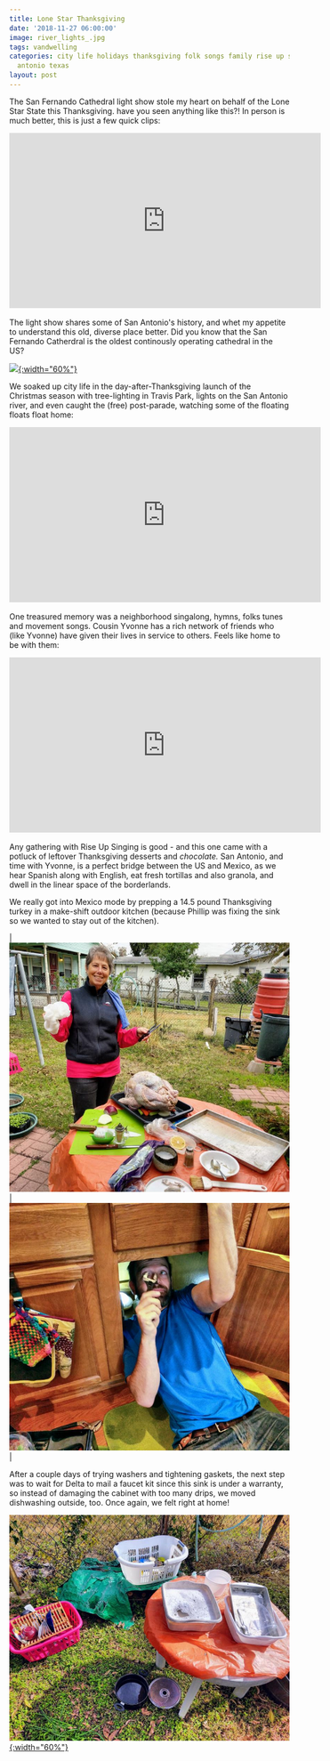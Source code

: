```yaml
---
title: Lone Star Thanksgiving
date: '2018-11-27 06:00:00'
image: river_lights_.jpg
tags: vandwelling
categories: city life holidays thanksgiving folk songs family rise up singing san
  antonio texas
layout: post
---
```


The San Fernando Cathedral light show stole my heart on behalf of the Lone Star State this Thanksgiving. have you seen anything like this?! In person is much better, this is just a few quick clips:

<iframe width="560" height="315" src="https://www.youtube-nocookie.com/embed/Smj6wevtP5g" frameborder="0" allow="accelerometer; autoplay; encrypted-media; gyroscope; picture-in-picture" allowfullscreen></iframe>

The light show  shares some of San Antonio's history, and whet my appetite to understand this old, diverse place better. Did you know that the San Fernando Catherdral is the oldest continously operating cathedral in the US?

[![](/images/cathedral_sa_.jpg){:width="60%"}](/images/cathedral_sa.jpg)

We soaked up city life in the day-after-Thanksgiving launch of the Christmas season with tree-lighting in Travis Park, lights on the San Antonio river, and even caught the (free) post-parade, watching some of the floating floats float home:

<iframe width="560" height="315" src="https://www.youtube-nocookie.com/embed/AgVt8upriG8" frameborder="0" allow="accelerometer; autoplay; encrypted-media; gyroscope; picture-in-picture" allowfullscreen></iframe>

One treasured memory was a neighborhood singalong, hymns, folks tunes and movement songs. Cousin Yvonne has a rich network of friends who (like Yvonne) have given their lives in service to others. Feels like home to be with them:

<iframe width="560" height="315" src="https://www.youtube-nocookie.com/embed/o-RZZhTiub0" frameborder="0" allow="accelerometer; autoplay; encrypted-media; gyroscope; picture-in-picture" allowfullscreen></iframe>

Any gathering with Rise Up Singing is good - and this one came with a potluck of leftover Thanksgiving desserts and *chocolate.* San Antonio, and time with Yvonne, is a perfect bridge between the US and Mexico, as we hear Spanish along with English, eat fresh tortillas and also granola, and dwell in the linear space of the borderlands.

We really got into Mexico mode by prepping a 14.5 pound Thanksgiving turkey in a make-shift outdoor kitchen (because Phillip was fixing the sink so we wanted to stay out of the kitchen).

| [![](/images/outdoor_cooking_.jpg)](/images/outdoor_cooking.jpg) | [![](/images/phil_plumbing_.jpg)](/images/phil_plumbing.jpg) |

After a couple days of trying washers and tightening gaskets, the next step was to wait for Delta to mail a faucet kit since this sink is under a warranty, so instead of damaging the cabinet with too many drips, we moved dishwashing outside, too. Once again, we felt right at home!

[![](/images/outdoor_kitchen_sa_.jpg){:width="60%"}](/images/outdoor_kitchen_sa.jpg)